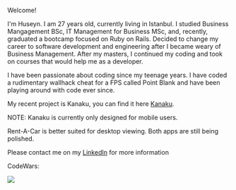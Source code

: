 Welcome!

I'm Huseyn. I am 27 years old, currently living in Istanbul. I studied Business Mangagement BSc, IT Management for Business MSc, and, recently, graduated a bootcamp focused on Ruby on Rails. Decided to change my career to software development and engineering after I became weary of Business Management. After my masters, I continued my coding and took on courses that would help me as a developer.

I have been passionate about coding since my teenage years. I have coded a rudimentary wallhack cheat for a FPS called Point Blank and have been playing around with code ever since.

My recent project is Kanaku, you can find it here <a href="http://www.kanaku.me/">Kanaku</a>.

NOTE: Kanaku is currently only designed for mobile users. 

Rent-A-Car is better suited for desktop viewing. Both apps are still being polished.

Please contact me on my <a href="https://www.linkedin.com/in/huseyn-hajiyev-akif/">LinkedIn</a> for more information

CodeWars:

<a href="https://www.codewars.com/users/HuseynHajiyev"><img src="https://www.codewars.com/users/HuseynHajiyev/badges/large"></img></a>
